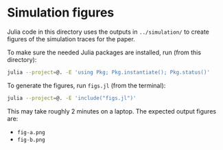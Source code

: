 # Simulation figures

Julia code in this directory uses the outputs in `../simulation/`
to create figures of the simulation traces for the paper.

To make sure the needed Julia packages are installed, run (from this directory):

```bash
julia --project=@. -E 'using Pkg; Pkg.instantiate(); Pkg.status()'
```

To generate the figures, run `figs.jl` (from the terminal):
```bash
julia --project=@. -E 'include("figs.jl")'
```
This may take roughly 2 minutes on a laptop.
The expected output figures are:
+ `fig-a.png`
+ `fig-b.png`
